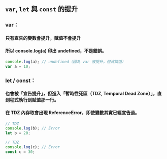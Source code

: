 ## `var`, `let` 與 `const` 的提升
### var：
#### 只有宣告的變數會提升，賦值不會提升
#### 所以 console.log(a) 印出 undefined，不是錯誤。
```js
console.log(a); // undefined（因為 var 被提升，但沒賦值）
var a = 10;
```

### let / const：
#### 也會被「宣告提升」，但進入「暫時性死區（TDZ, Temporal Dead Zone）」，直到程式執行到賦值那一行。
#### 在 TDZ 內存取會出現 ReferenceError，即使變數其實已經宣告過。
```js
// TDZ
console.log(b); // Error
let b = 20;

// TDZ
console.log(c); // Error
const c = 30;
```